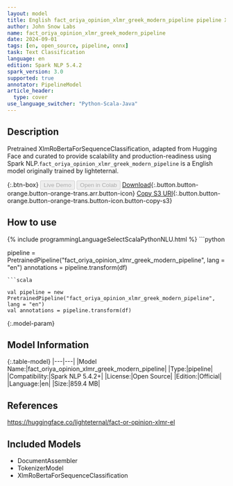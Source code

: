 ```yaml
---
layout: model
title: English fact_oriya_opinion_xlmr_greek_modern_pipeline pipeline XlmRoBertaForSequenceClassification from lighteternal
author: John Snow Labs
name: fact_oriya_opinion_xlmr_greek_modern_pipeline
date: 2024-09-01
tags: [en, open_source, pipeline, onnx]
task: Text Classification
language: en
edition: Spark NLP 5.4.2
spark_version: 3.0
supported: true
annotator: PipelineModel
article_header:
  type: cover
use_language_switcher: "Python-Scala-Java"
---
```


## Description

Pretrained XlmRoBertaForSequenceClassification, adapted from Hugging Face and curated to provide scalability and production-readiness using Spark NLP.`fact_oriya_opinion_xlmr_greek_modern_pipeline` is a English model originally trained by lighteternal.

{:.btn-box}
<button class="button button-orange" disabled>Live Demo</button>
<button class="button button-orange" disabled>Open in Colab</button>
[Download](https://s3.amazonaws.com/auxdata.johnsnowlabs.com/public/models/fact_oriya_opinion_xlmr_greek_modern_pipeline_en_5.4.2_3.0_1725190010297.zip){:.button.button-orange.button-orange-trans.arr.button-icon}
[Copy S3 URI](s3://auxdata.johnsnowlabs.com/public/models/fact_oriya_opinion_xlmr_greek_modern_pipeline_en_5.4.2_3.0_1725190010297.zip){:.button.button-orange.button-orange-trans.button-icon.button-copy-s3}

## How to use



<div class="tabs-box" markdown="1">
{% include programmingLanguageSelectScalaPythonNLU.html %}
```python

pipeline = PretrainedPipeline("fact_oriya_opinion_xlmr_greek_modern_pipeline", lang = "en")
annotations =  pipeline.transform(df)   

```
```scala

val pipeline = new PretrainedPipeline("fact_oriya_opinion_xlmr_greek_modern_pipeline", lang = "en")
val annotations = pipeline.transform(df)

```
</div>

{:.model-param}
## Model Information

{:.table-model}
|---|---|
|Model Name:|fact_oriya_opinion_xlmr_greek_modern_pipeline|
|Type:|pipeline|
|Compatibility:|Spark NLP 5.4.2+|
|License:|Open Source|
|Edition:|Official|
|Language:|en|
|Size:|859.4 MB|

## References

https://huggingface.co/lighteternal/fact-or-opinion-xlmr-el

## Included Models

- DocumentAssembler
- TokenizerModel
- XlmRoBertaForSequenceClassification